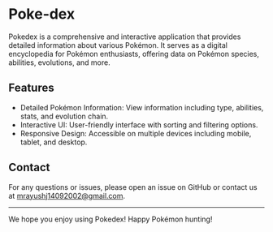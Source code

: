 # Poke-dex

Pokedex is a comprehensive and interactive application that provides detailed information about various Pokémon. It serves as a digital encyclopedia for Pokémon enthusiasts, offering data on Pokémon species, abilities, evolutions, and more.

## Features

- Detailed Pokémon Information: View information including type, abilities, stats, and evolution chain.
- Interactive UI: User-friendly interface with sorting and filtering options.
- Responsive Design: Accessible on multiple devices including mobile, tablet, and desktop.

## Contact

For any questions or issues, please open an issue on GitHub or contact us at mrayushj14092002@gmail.com.

---

We hope you enjoy using Pokedex! Happy Pokémon hunting!
